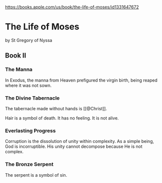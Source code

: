 https://books.apple.com/us/book/the-life-of-moses/id1331647672

# The Life of Moses

by St Gregory of Nyssa

## Book II

### The Manna

In Exodus, the manna from Heaven prefigured the virgin birth, being reaped where it was not sown.

### The Divine Tabernacle

The tabernacle made without hands is [[@Christ]].

Hair is a symbol of death. It has no feeling. It is not alive.

### Everlasting Progress

Corruption is the dissolution of unity within complexity. As a simple being, God is incorruptible. His unity cannot decompose because He is not complex.

### The Bronze Serpent

The serpent is a symbol of sin.
